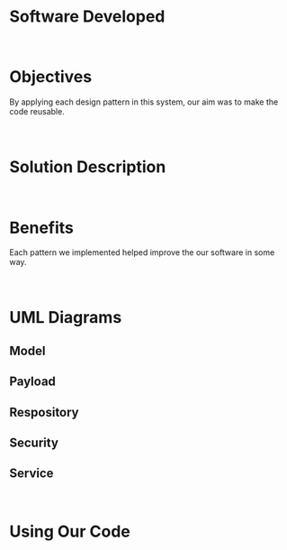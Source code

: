 Software Developed
==================

<br/>Objectives
===============
By applying each design pattern in this system, our aim was to make the code reusable. 

<br/>Solution Description
=========================

<br/>Benefits 
=============
Each pattern we implemented helped improve the our software in some way.

<br/>UML Diagrams  
=================

Model
-----

Payload
-------

Respository
-----------

Security
--------

Service
-------


<br/>Using Our Code
===================